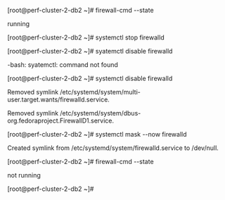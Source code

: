 [root@perf-cluster-2-db2 ~]# firewall-cmd --state 

running 

[root@perf-cluster-2-db2 ~]# systemctl stop firewalld 

[root@perf-cluster-2-db2 ~]# syatemctl disable firewalld 

-bash: syatemctl: command not found 

[root@perf-cluster-2-db2 ~]# systemctl disable firewalld 

Removed symlink /etc/systemd/system/multi-user.target.wants/firewalld.service. 

Removed symlink /etc/systemd/system/dbus-org.fedoraproject.FirewallD1.service. 

[root@perf-cluster-2-db2 ~]# systemctl mask --now firewalld 

Created symlink from /etc/systemd/system/firewalld.service to /dev/null. 

[root@perf-cluster-2-db2 ~]# firewall-cmd --state 

not running 

[root@perf-cluster-2-db2 ~]# 

 
